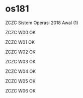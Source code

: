 # os181
ZCZC Sistem Operasi 2018 Awal (1)

ZCZC W00 OK

ZCZC W01 OK

ZCZC W02 OK

ZCZC W03 OK

ZCZC W04 OK

ZCZC W05 OK


ZCZC W06 OK
